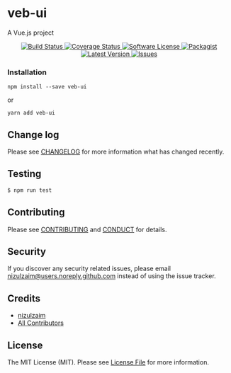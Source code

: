 # veb-ui

A Vue.js project

<p align="center">
  <a href="https://circleci.com/gh/DevsignStudio/veb-ui">
    <img src="https://circleci.com/gh/DevsignStudio/veb-ui.svg?style=svg" alt="Build Status" />
  </a>
  <a href="https://coveralls.io/github/DevsignStudio/veb-ui?branch=master">
    <img src="https://coveralls.io/repos/github/DevsignStudio/veb-ui/badge.svg?branch=master&style=flat-square" alt="Coverage Status" />
  </a>
  <a href="LICENSE">
    <img src="https://img.shields.io/badge/license-MIT-brightgreen.svg?style=flat-square" alt="Software License" />
  </a>
  <a href="https://npmjs.org/package/veb-ui">
    <img src="https://img.shields.io/npm/v/veb-ui.svg?style=flat-square" alt="Packagist" />
  </a>
  <a href="https://github.com/DevsignStudio/veb-ui/releases">
    <img src="https://img.shields.io/github/release/DevsignStudio/veb-ui.svg?style=flat-square" alt="Latest Version" />
  </a>

  <a href="https://github.com/DevsignStudio/veb-ui/issues">
    <img src="https://img.shields.io/github/issues/DevsignStudio/veb-ui.svg?style=flat-square" alt="Issues" />
  </a>
</p>

### Installation
```
npm install --save veb-ui
```

or

```
yarn add veb-ui
```

## Change log

Please see [CHANGELOG](CHANGELOG.md) for more information what has changed recently.

## Testing

``` bash
$ npm run test
```

## Contributing

Please see [CONTRIBUTING](CONTRIBUTING.md) and [CONDUCT](CONDUCT.md) for details.

## Security

If you discover any security related issues, please email nizulzaim@users.noreply.github.com instead of using the issue tracker.

## Credits

- [nizulzaim][link-author]
- [All Contributors][link-contributors]

## License

The MIT License (MIT). Please see [License File](LICENSE.md) for more information.

[link-author]: https://github.com/DevsignStudio
[link-contributors]: ../../contributors
